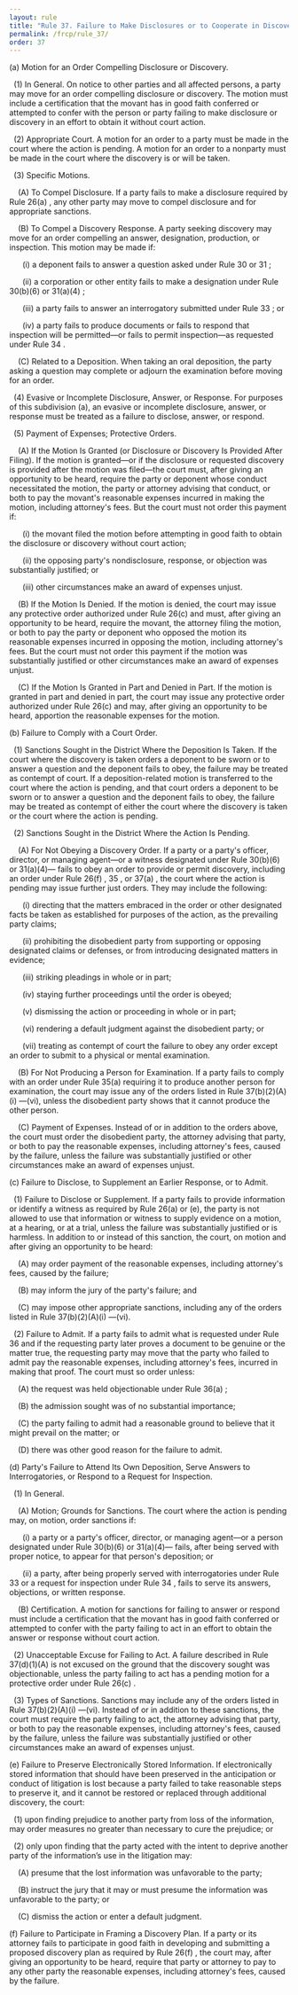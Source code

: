 ```yaml
---
layout: rule
title: "Rule 37. Failure to Make Disclosures or to Cooperate in Discovery; Sanctions"
permalink: /frcp/rule_37/
order: 37
---
```


(a) Motion for an Order Compelling Disclosure or Discovery.


&nbsp;&nbsp;(1) In General. On notice to other parties and all affected persons, a party may move for an order compelling disclosure or discovery. The motion must include a certification that the movant has in good faith conferred or attempted to confer with the person or party failing to make disclosure or discovery in an effort to obtain it without court action.


&nbsp;&nbsp;(2) Appropriate Court. A motion for an order to a party must be made in the court where the action is pending. A motion for an order to a nonparty must be made in the court where the discovery is or will be taken.


&nbsp;&nbsp;(3) Specific Motions.


&nbsp;&nbsp;&nbsp;&nbsp;(A) To Compel Disclosure. If a party fails to make a disclosure required by Rule 26(a) , any other party may move to compel disclosure and for appropriate sanctions.


&nbsp;&nbsp;&nbsp;&nbsp;(B) To Compel a Discovery Response. A party seeking discovery may move for an order compelling an answer, designation, production, or inspection. This motion may be made if:


&nbsp;&nbsp;&nbsp;&nbsp;&nbsp;&nbsp;(i) a deponent fails to answer a question asked under Rule 30 or 31 ;


&nbsp;&nbsp;&nbsp;&nbsp;&nbsp;&nbsp;(ii) a corporation or other entity fails to make a designation under Rule 30(b)(6) or 31(a)(4) ;


&nbsp;&nbsp;&nbsp;&nbsp;&nbsp;&nbsp;(iii) a party fails to answer an interrogatory submitted under Rule 33 ; or


&nbsp;&nbsp;&nbsp;&nbsp;&nbsp;&nbsp;(iv) a party fails to produce documents or fails to respond that inspection will be permitted—or fails to permit inspection—as requested under Rule 34 .


&nbsp;&nbsp;&nbsp;&nbsp;(C) Related to a Deposition. When taking an oral deposition, the party asking a question may complete or adjourn the examination before moving for an order.


&nbsp;&nbsp;(4) Evasive or Incomplete Disclosure, Answer, or Response. For purposes of this subdivision (a), an evasive or incomplete disclosure, answer, or response must be treated as a failure to disclose, answer, or respond.


&nbsp;&nbsp;(5) Payment of Expenses; Protective Orders.


&nbsp;&nbsp;&nbsp;&nbsp;(A) If the Motion Is Granted (or Disclosure or Discovery Is Provided After Filing). If the motion is granted—or if the disclosure or requested discovery is provided after the motion was filed—the court must, after giving an opportunity to be heard, require the party or deponent whose conduct necessitated the motion, the party or attorney advising that conduct, or both to pay the movant's reasonable expenses incurred in making the motion, including attorney's fees. But the court must not order this payment if:


&nbsp;&nbsp;&nbsp;&nbsp;&nbsp;&nbsp;(i) the movant filed the motion before attempting in good faith to obtain the disclosure or discovery without court action;


&nbsp;&nbsp;&nbsp;&nbsp;&nbsp;&nbsp;(ii) the opposing party's nondisclosure, response, or objection was substantially justified; or


&nbsp;&nbsp;&nbsp;&nbsp;&nbsp;&nbsp;(iii) other circumstances make an award of expenses unjust.


&nbsp;&nbsp;&nbsp;&nbsp;(B) If the Motion Is Denied. If the motion is denied, the court may issue any protective order authorized under Rule 26(c) and must, after giving an opportunity to be heard, require the movant, the attorney filing the motion, or both to pay the party or deponent who opposed the motion its reasonable expenses incurred in opposing the motion, including attorney's fees. But the court must not order this payment if the motion was substantially justified or other circumstances make an award of expenses unjust.


&nbsp;&nbsp;&nbsp;&nbsp;(C) If the Motion Is Granted in Part and Denied in Part. If the motion is granted in part and denied in part, the court may issue any protective order authorized under Rule 26(c) and may, after giving an opportunity to be heard, apportion the reasonable expenses for the motion.


(b) Failure to Comply with a Court Order.


&nbsp;&nbsp;(1) Sanctions Sought in the District Where the Deposition Is Taken. If the court where the discovery is taken orders a deponent to be sworn or to answer a question and the deponent fails to obey, the failure may be treated as contempt of court. If a deposition-related motion is transferred to the court where the action is pending, and that court orders a deponent to be sworn or to answer a question and the deponent fails to obey, the failure may be treated as contempt of either the court where the discovery is taken or the court where the action is pending.


&nbsp;&nbsp;(2) Sanctions Sought in the District Where the Action Is Pending.


&nbsp;&nbsp;&nbsp;&nbsp;(A) For Not Obeying a Discovery Order. If a party or a party's officer, director, or managing agent—or a witness designated under Rule 30(b)(6) or 31(a)(4)— fails to obey an order to provide or permit discovery, including an order under Rule 26(f) , 35 , or 37(a) , the court where the action is pending may issue further just orders. They may include the following:


&nbsp;&nbsp;&nbsp;&nbsp;&nbsp;&nbsp;(i) directing that the matters embraced in the order or other designated facts be taken as established for purposes of the action, as the prevailing party claims;


&nbsp;&nbsp;&nbsp;&nbsp;&nbsp;&nbsp;(ii) prohibiting the disobedient party from supporting or opposing designated claims or defenses, or from introducing designated matters in evidence;


&nbsp;&nbsp;&nbsp;&nbsp;&nbsp;&nbsp;(iii) striking pleadings in whole or in part;


&nbsp;&nbsp;&nbsp;&nbsp;&nbsp;&nbsp;(iv) staying further proceedings until the order is obeyed;


&nbsp;&nbsp;&nbsp;&nbsp;&nbsp;&nbsp;(v) dismissing the action or proceeding in whole or in part;


&nbsp;&nbsp;&nbsp;&nbsp;&nbsp;&nbsp;(vi) rendering a default judgment against the disobedient party; or


&nbsp;&nbsp;&nbsp;&nbsp;&nbsp;&nbsp;(vii) treating as contempt of court the failure to obey any order except an order to submit to a physical or mental examination.


&nbsp;&nbsp;&nbsp;&nbsp;(B) For Not Producing a Person for Examination. If a party fails to comply with an order under Rule 35(a) requiring it to produce another person for examination, the court may issue any of the orders listed in Rule 37(b)(2)(A)(i) —(vi), unless the disobedient party shows that it cannot produce the other person.


&nbsp;&nbsp;&nbsp;&nbsp;(C) Payment of Expenses. Instead of or in addition to the orders above, the court must order the disobedient party, the attorney advising that party, or both to pay the reasonable expenses, including attorney's fees, caused by the failure, unless the failure was substantially justified or other circumstances make an award of expenses unjust.


(c) Failure to Disclose, to Supplement an Earlier Response, or to Admit.


&nbsp;&nbsp;(1) Failure to Disclose or Supplement. If a party fails to provide information or identify a witness as required by Rule 26(a) or (e), the party is not allowed to use that information or witness to supply evidence on a motion, at a hearing, or at a trial, unless the failure was substantially justified or is harmless. In addition to or instead of this sanction, the court, on motion and after giving an opportunity to be heard:


&nbsp;&nbsp;&nbsp;&nbsp;(A) may order payment of the reasonable expenses, including attorney's fees, caused by the failure;


&nbsp;&nbsp;&nbsp;&nbsp;(B) may inform the jury of the party's failure; and


&nbsp;&nbsp;&nbsp;&nbsp;(C) may impose other appropriate sanctions, including any of the orders listed in Rule 37(b)(2)(A)(i) —(vi).


&nbsp;&nbsp;(2) Failure to Admit. If a party fails to admit what is requested under Rule 36 and if the requesting party later proves a document to be genuine or the matter true, the requesting party may move that the party who failed to admit pay the reasonable expenses, including attorney's fees, incurred in making that proof. The court must so order unless:


&nbsp;&nbsp;&nbsp;&nbsp;(A) the request was held objectionable under Rule 36(a) ;


&nbsp;&nbsp;&nbsp;&nbsp;(B) the admission sought was of no substantial importance;


&nbsp;&nbsp;&nbsp;&nbsp;(C) the party failing to admit had a reasonable ground to believe that it might prevail on the matter; or


&nbsp;&nbsp;&nbsp;&nbsp;(D) there was other good reason for the failure to admit.


(d) Party's Failure to Attend Its Own Deposition, Serve Answers to Interrogatories, or Respond to a Request for Inspection.


&nbsp;&nbsp;(1) In General.


&nbsp;&nbsp;&nbsp;&nbsp;(A) Motion; Grounds for Sanctions. The court where the action is pending may, on motion, order sanctions if:


&nbsp;&nbsp;&nbsp;&nbsp;&nbsp;&nbsp;(i) a party or a party's officer, director, or managing agent—or a person designated under Rule 30(b)(6) or 31(a)(4)— fails, after being served with proper notice, to appear for that person's deposition; or


&nbsp;&nbsp;&nbsp;&nbsp;&nbsp;&nbsp;(ii) a party, after being properly served with interrogatories under Rule 33 or a request for inspection under Rule 34 , fails to serve its answers, objections, or written response.


&nbsp;&nbsp;&nbsp;&nbsp;(B) Certification. A motion for sanctions for failing to answer or respond must include a certification that the movant has in good faith conferred or attempted to confer with the party failing to act in an effort to obtain the answer or response without court action.


&nbsp;&nbsp;(2) Unacceptable Excuse for Failing to Act. A failure described in Rule 37(d)(1)(A) is not excused on the ground that the discovery sought was objectionable, unless the party failing to act has a pending motion for a protective order under Rule 26(c) .


&nbsp;&nbsp;(3) Types of Sanctions. Sanctions may include any of the orders listed in Rule 37(b)(2)(A)(i) —(vi). Instead of or in addition to these sanctions, the court must require the party failing to act, the attorney advising that party, or both to pay the reasonable expenses, including attorney's fees, caused by the failure, unless the failure was substantially justified or other circumstances make an award of expenses unjust.


(e) Failure to Preserve Electronically Stored Information. If electronically stored information that should have been preserved in the anticipation or conduct of litigation is lost because a party failed to take reasonable steps to preserve it, and it cannot be restored or replaced through additional discovery, the court:


&nbsp;&nbsp;(1) upon finding prejudice to another party from loss of the information, may order measures no greater than necessary to cure the prejudice; or


&nbsp;&nbsp;(2) only upon finding that the party acted with the intent to deprive another party of the information’s use in the litigation may:


&nbsp;&nbsp;&nbsp;&nbsp;(A) presume that the lost information was unfavorable to the party;


&nbsp;&nbsp;&nbsp;&nbsp;(B) instruct the jury that it may or must presume the information was unfavorable to the party; or


&nbsp;&nbsp;&nbsp;&nbsp;(C) dismiss the action or enter a default judgment.


(f) Failure to Participate in Framing a Discovery Plan. If a party or its attorney fails to participate in good faith in developing and submitting a proposed discovery plan as required by Rule 26(f) , the court may, after giving an opportunity to be heard, require that party or attorney to pay to any other party the reasonable expenses, including attorney's fees, caused by the failure.